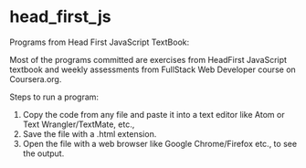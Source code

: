 # head_first_js
Programs from Head First JavaScript TextBook:

Most of the programs committed are exercises from HeadFirst JavaScript textbook and weekly assessments from 
FullStack Web Developer course on Coursera.org.

Steps to run a program:

1. Copy the code from any file and paste it into a text editor like Atom or Text Wrangler/TextMate, etc.,
2. Save the file with a .html extension.
3. Open the file with a web browser like Google Chrome/Firefox etc., to see the output. 

